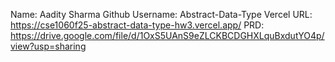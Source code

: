 Name: Aadity Sharma
Github Username: Abstract-Data-Type
Vercel URL: https://cse1060f25-abstract-data-type-hw3.vercel.app/
PRD: https://drive.google.com/file/d/1OxS5UAnS9eZLCKBCDGHXLquBxdutYO4p/view?usp=sharing
